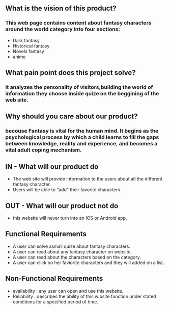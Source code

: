 ## What is the vision of this product?
### This web page contains content about fantasy characters around the world category into four sections:
* Dark fantasy
* Historical fantasy
* Novels fantasy
* anime 

## What pain point does this project solve?
### It analyzes the personality of visitors,building the world of information they choose inside quize on the beggining of the web site.

## Why should you care about our product?
### becouse Fantasy is vital for the human mind. It begins as the psychological process by which a child learns to fill the gaps between knowledge, reality and experience, and becomes a vital adult coping mechanism.

## IN - What will our product do
* The web site will provide information to the users about all the different fantasy character.
* Users will be able to “add” their favorite characters.

## OUT - What will our product not do
* this website will never turn into an IOS or Android app.

## Functional Requirements
* A user can solve asmall quize about fantasy characters.
* A user can read about any fantasy character on website.
* A user can read about the characters based on the category.
* A user can click on her faviorite characters and they will added on a list.

## Non-Functional Requirements

* availability : any user can open and use this website.
* Reliability : describes the ability of this wibsite function under stated conditions for a specified period of time.







